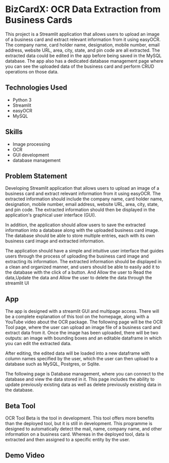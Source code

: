 # BizCardX: OCR Data Extraction from Business Cards
This project is a Streamlit application that allows users to upload an image of a business card and extract relevant information from it using easyOCR.
The company name, card holder name, designation, mobile number, email address, website URL, area, city, state, and pin code are all extracted.
The extracted data could be edited in the app before being saved in the MySQL database. The app also has a dedicated database management page where you can see the uploaded data of the business card and perform CRUD operations on those data.

## Technologies Used
* Python 3
* Streamlit
* easyOCR
* MySQL

## Skills
* Image processing 
* OCR
* GUI development
* database management

## Problem Statement
Developing Streamlit application that allows users to upload an image of a business card and extract relevant information from it using
easyOCR. The extracted information should include the company name, card holder
name, designation, mobile number, email address, website URL, area, city, state,
and pin code. 
The extracted information should then be displayed in the application's
graphical user interface (GUI).

In addition, the application should allow users to save the extracted information into
a database along with the uploaded business card image. The database should be
able to store multiple entries, each with its own business card image and extracted
information.

The application should have a simple and intuitive user interface that guides users through the process of uploading the
business card image and extracting its information. The extracted information should
be displayed in a clean and organized manner, and users should be able to easily
add it to the database with the click of a button. And Allow the user to Read the data,Update the data and Allow the user to delete the data through the streamlit UI

## App

The app is designed with a streamlit GUI and multipage access. There will be a complete explanation of this tool on the homepage, along with a YouTube video about the OCR package.
The following page will be the OCR Tool page, where the user can upload an image file of a business card and extract data from it. Once the image has been uploaded, there will be two outputs: an image with bounding boxes and an editable dataframe in which you can edit the extracted data.

After editing, the edited data will be loaded into a new dataframe with column names specified by the user, which the user can then upload to a database such as MySQL, Postgres, or Sqlite.

The following page is Database management, where you can connect to the database and view the data stored in it. This page includes the ability to update previously existing data as well as delete previously existing data in the database.

## Beta Tool

 OCR Tool Beta is the tool in development. This tool offers more benefits than the deployed tool, but it is still in development. This programme is designed to automatically detect the mail, name, company name, and other information on a business card. Whereas in the deployed tool, data is extracted and then assigned to a specific entity by the user.
 
 ## Demo Video
 
 
